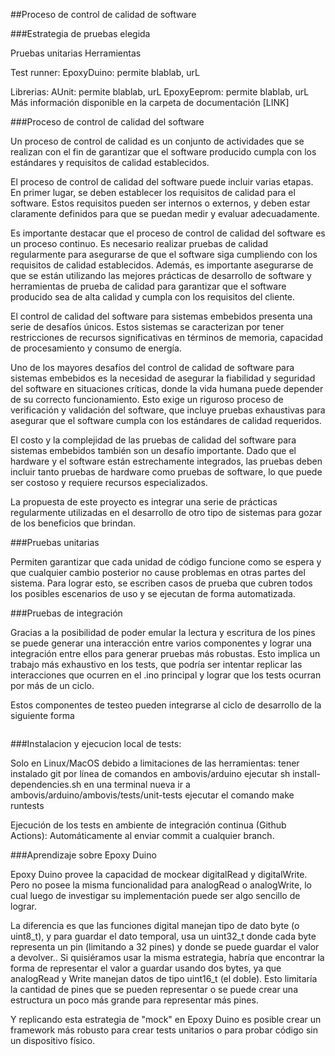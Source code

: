 ##Proceso de control de calidad de software

###Estrategia de pruebas elegida

Pruebas unitarias
Herramientas

Test runner:
EpoxyDuino: permite blablab, urL

Librerias:
AUnit: permite blablab, urL
EpoxyEeprom: permite blablab, urL
Más información disponible en la carpeta de documentación [LINK]

###Proceso de control de calidad del software

Un proceso de control de calidad es un conjunto de actividades que se realizan con el fin de garantizar que el software producido cumpla con los estándares y requisitos de calidad establecidos.

El proceso de control de calidad del software puede incluir varias etapas. En primer lugar, se deben establecer los requisitos de calidad para el software. Estos requisitos pueden ser internos o externos, y deben estar claramente definidos para que se puedan medir y evaluar adecuadamente.

Es importante destacar que el proceso de control de calidad del software es un proceso continuo. Es necesario realizar pruebas de calidad regularmente para asegurarse de que el software siga cumpliendo con los requisitos de calidad establecidos. Además, es importante asegurarse de que se están utilizando las mejores prácticas de desarrollo de software y herramientas de prueba de calidad para garantizar que el software producido sea de alta calidad y cumpla con los requisitos del cliente.

El control de calidad del software para sistemas embebidos presenta una serie de desafíos únicos. Estos sistemas se caracterizan por tener restricciones de recursos significativas en términos de memoria, capacidad de procesamiento y consumo de energía.

Uno de los mayores desafíos del control de calidad de software para sistemas embebidos es la necesidad de asegurar la fiabilidad y seguridad del software en situaciones críticas, donde la vida humana puede depender de su correcto funcionamiento. Esto exige un riguroso proceso de verificación y validación del software, que incluye pruebas exhaustivas para asegurar que el software cumpla con los estándares de calidad requeridos.

El costo y la complejidad de las pruebas de calidad del software para sistemas embebidos también son un desafío importante. Dado que el hardware y el software están estrechamente integrados, las pruebas deben incluir tanto pruebas de hardware como pruebas de software, lo que puede ser costoso y requiere recursos especializados.

La propuesta de este proyecto es integrar una serie de prácticas regularmente utilizadas en el desarrollo de otro tipo de sistemas para gozar de los beneficios que brindan.

###Pruebas unitarias

Permiten garantizar que cada unidad de código funcione como se espera y que cualquier cambio posterior no cause problemas en otras partes del sistema. Para lograr esto, se escriben casos de prueba que cubren todos los posibles escenarios de uso y se ejecutan de forma automatizada.

###Pruebas de integración

Gracias a la posibilidad de poder emular la lectura y escritura de los pines se puede generar una interacción entre varios componentes y lograr una integración entre ellos para generar pruebas más robustas. Esto implica un trabajo más exhaustivo en los tests, que podría ser intentar replicar las interacciones que ocurren en el .ino principal y lograr que los tests ocurran por más de un ciclo.

Estos componentes de testeo pueden integrarse al ciclo de desarrollo de la siguiente forma

<img alt="" src="">

###Instalacion y ejecucion local de tests:

Solo en Linux/MacOS debido a limitaciones de las herramientas:
tener instalado git por línea de comandos
en ambovis/arduino ejecutar sh install-dependencies.sh
en una terminal nueva ir a ambovis/arduino/ambovis/tests/unit-tests
ejecutar el comando make runtests

Ejecución de los tests en ambiente de integración continua (Github Actions):
Automáticamente al enviar commit a cualquier branch.


###Aprendizaje sobre Epoxy Duino

Epoxy Duino provee la capacidad de mockear digitalRead y digitalWrite.
Pero no posee la misma funcionalidad para analogRead o analogWrite, lo cual luego de investigar su implementación puede ser algo sencillo de lograr.

La diferencia es que las funciones digital manejan tipo de dato byte (o uint8_t), y para guardar el dato temporal, usa un uint32_t donde cada byte representa un pin (limitando a 32 pines) y donde se puede guardar el valor a devolver..
Si quisiéramos usar la misma estrategia, habría que encontrar la forma de representar el valor a guardar usando dos bytes, ya que analogRead y Write manejan datos de tipo uint16_t (el doble). Esto limitaría la cantidad de pines que se pueden representar o se puede crear una estructura un poco más grande para representar más pines.

Y replicando esta estrategia de "mock" en Epoxy Duino es posible crear un framework más robusto para crear tests unitarios o para probar código sin un dispositivo físico.


